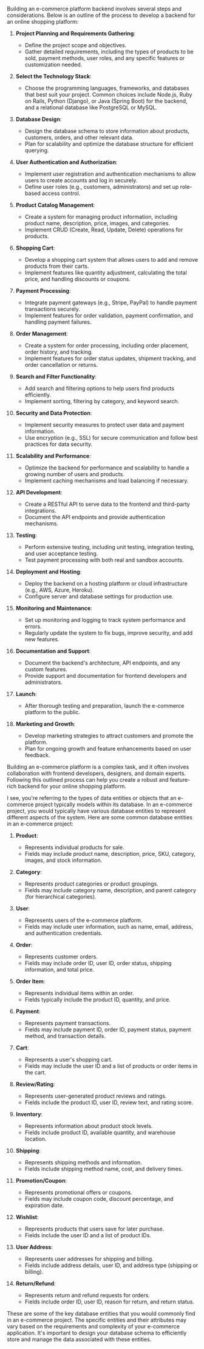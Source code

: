 Building an e-commerce platform backend involves several steps and considerations. Below is an outline of the process to develop a backend for an online shopping platform:

1. **Project Planning and Requirements Gathering**:
   - Define the project scope and objectives.
   - Gather detailed requirements, including the types of products to be sold, payment methods, user roles, and any specific features or customization needed.

2. **Select the Technology Stack**:
   - Choose the programming languages, frameworks, and databases that best suit your project. Common choices include Node.js, Ruby on Rails, Python (Django), or Java (Spring Boot) for the backend, and a relational database like PostgreSQL or MySQL.

3. **Database Design**:
   - Design the database schema to store information about products, customers, orders, and other relevant data.
   - Plan for scalability and optimize the database structure for efficient querying.

4. **User Authentication and Authorization**:
   - Implement user registration and authentication mechanisms to allow users to create accounts and log in securely.
   - Define user roles (e.g., customers, administrators) and set up role-based access control.

5. **Product Catalog Management**:
   - Create a system for managing product information, including product name, description, price, images, and categories.
   - Implement CRUD (Create, Read, Update, Delete) operations for products.

6. **Shopping Cart**:
   - Develop a shopping cart system that allows users to add and remove products from their carts.
   - Implement features like quantity adjustment, calculating the total price, and handling discounts or coupons.

7. **Payment Processing**:
   - Integrate payment gateways (e.g., Stripe, PayPal) to handle payment transactions securely.
   - Implement features for order validation, payment confirmation, and handling payment failures.

8. **Order Management**:
   - Create a system for order processing, including order placement, order history, and tracking.
   - Implement features for order status updates, shipment tracking, and order cancellation or returns.

9. **Search and Filter Functionality**:
   - Add search and filtering options to help users find products efficiently.
   - Implement sorting, filtering by category, and keyword search.

10. **Security and Data Protection**:
    - Implement security measures to protect user data and payment information.
    - Use encryption (e.g., SSL) for secure communication and follow best practices for data security.

11. **Scalability and Performance**:
    - Optimize the backend for performance and scalability to handle a growing number of users and products.
    - Implement caching mechanisms and load balancing if necessary.

12. **API Development**:
    - Create a RESTful API to serve data to the frontend and third-party integrations.
    - Document the API endpoints and provide authentication mechanisms.

13. **Testing**:
    - Perform extensive testing, including unit testing, integration testing, and user acceptance testing.
    - Test payment processing with both real and sandbox accounts.

14. **Deployment and Hosting**:
    - Deploy the backend on a hosting platform or cloud infrastructure (e.g., AWS, Azure, Heroku).
    - Configure server and database settings for production use.

15. **Monitoring and Maintenance**:
    - Set up monitoring and logging to track system performance and errors.
    - Regularly update the system to fix bugs, improve security, and add new features.

16. **Documentation and Support**:
    - Document the backend's architecture, API endpoints, and any custom features.
    - Provide support and documentation for frontend developers and administrators.

17. **Launch**:
    - After thorough testing and preparation, launch the e-commerce platform to the public.

18. **Marketing and Growth**:
    - Develop marketing strategies to attract customers and promote the platform.
    - Plan for ongoing growth and feature enhancements based on user feedback.

Building an e-commerce platform is a complex task, and it often involves collaboration with frontend developers, designers, and domain experts. Following this outlined process can help you create a robust and feature-rich backend for your online shopping platform.


<!-- MODELS -->
I see, you're referring to the types of data entities or objects that an e-commerce project typically models within its database. In an e-commerce project, you would typically have various database entities to represent different aspects of the system. Here are some common database entities in an e-commerce project:

1. **Product**:
   - Represents individual products for sale.
   - Fields may include product name, description, price, SKU, category, images, and stock information.

2. **Category**:
   - Represents product categories or product groupings.
   - Fields may include category name, description, and parent category (for hierarchical categories).

3. **User**:
   - Represents users of the e-commerce platform.
   - Fields may include user information, such as name, email, address, and authentication credentials.

4. **Order**:
   - Represents customer orders.
   - Fields may include order ID, user ID, order status, shipping information, and total price.

5. **Order Item**:
   - Represents individual items within an order.
   - Fields typically include the product ID, quantity, and price.

6. **Payment**:
   - Represents payment transactions.
   - Fields may include payment ID, order ID, payment status, payment method, and transaction details.

7. **Cart**:
   - Represents a user's shopping cart.
   - Fields may include the user ID and a list of products or order items in the cart.

8. **Review/Rating**:
   - Represents user-generated product reviews and ratings.
   - Fields include the product ID, user ID, review text, and rating score.

9. **Inventory**:
   - Represents information about product stock levels.
   - Fields include product ID, available quantity, and warehouse location.

10. **Shipping**:
    - Represents shipping methods and information.
    - Fields include shipping method name, cost, and delivery times.

11. **Promotion/Coupon**:
    - Represents promotional offers or coupons.
    - Fields may include coupon code, discount percentage, and expiration date.

12. **Wishlist**:
    - Represents products that users save for later purchase.
    - Fields include the user ID and a list of product IDs.

13. **User Address**:
    - Represents user addresses for shipping and billing.
    - Fields include address details, user ID, and address type (shipping or billing).

14. **Return/Refund**:
    - Represents return and refund requests for orders.
    - Fields include order ID, user ID, reason for return, and return status.

These are some of the key database entities that you would commonly find in an e-commerce project. The specific entities and their attributes may vary based on the requirements and complexity of your e-commerce application. It's important to design your database schema to efficiently store and manage the data associated with these entities.